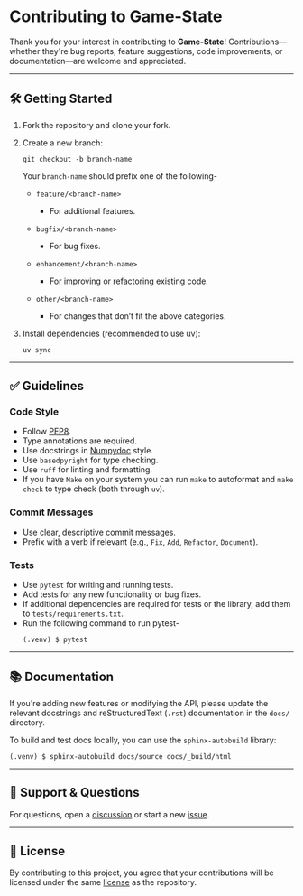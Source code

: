 # Contributing to Game-State

Thank you for your interest in contributing to **Game-State**! Contributions—whether they're bug reports, feature suggestions, code improvements, or documentation—are welcome and appreciated.

---

## 🛠️ Getting Started

1. Fork the repository and clone your fork.
2. Create a new branch:

   ```
   git checkout -b branch-name
   ```

   Your `branch-name` should prefix one of the following-

   - `feature/<branch-name>`

     - For additional features.

   - `bugfix/<branch-name>`

     - For bug fixes.

   - `enhancement/<branch-name>`

     - For improving or refactoring existing code.

   - `other/<branch-name>`
     - For changes that don’t fit the above categories.

3. Install dependencies (recommended to use uv):
   ```
   uv sync
   ```

---

## ✅ Guidelines

### Code Style

- Follow [PEP8](https://peps.python.org/pep-0008/).
- Type annotations are required.
- Use docstrings in [Numpydoc](https://numpydoc.readthedocs.io/en/latest/format.html) style.
- Use `basedpyright` for type checking.
- Use `ruff` for linting and formatting.
- If you have `Make` on your system you can run `make` to autoformat and `make check` to type check (both through `uv`).

### Commit Messages

- Use clear, descriptive commit messages.
- Prefix with a verb if relevant (e.g., `Fix`, `Add`, `Refactor`, `Document`).

### Tests

- Use `pytest` for writing and running tests.
- Add tests for any new functionality or bug fixes.
- If additional dependencies are required for tests or the library, add them to `tests/requirements.txt`.
- Run the following command to run pytest-
  ```
  (.venv) $ pytest
  ```

---

## 📚 Documentation

If you're adding new features or modifying the API, please update the relevant docstrings and reStructuredText (`.rst`) documentation in the `docs/` directory.

To build and test docs locally, you can use the `sphinx-autobuild` library:

```
(.venv) $ sphinx-autobuild docs/source docs/_build/html
```

---

## 🙋 Support & Questions

For questions, open a [discussion](https://github.com/Jiggly-Balls/game-state/discussions) or start a new [issue](https://github.com/Jiggly-Balls/game-state/issues).

---

## 📄 License

By contributing to this project, you agree that your contributions will be licensed under the same [license](https://github.com/Jiggly-Balls/game-state/blob/main/LICENSE) as the repository.

